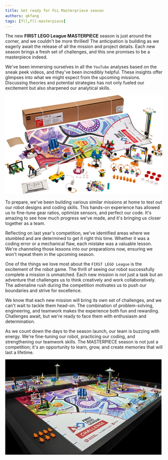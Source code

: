 ```yaml
---
title: Get ready for FLL Masterpriece season
authors: qkfang
tags: [fll,fll-masterpiece]
---
```



The new **FIRST LEGO League MASTERPIECE** season is just around the corner, and we couldn't be more thrilled! The anticipation is building as we eagerly await the release of all the mission and project details. Each new season brings a fresh set of challenges, and this one promises to be a masterpiece indeed.

We've been immersing ourselves in all the `YouTube` analyses based on the sneak peek videos, and they've been incredibly helpful. These insights offer glimpses into what we might expect from the upcoming missions. Discussing theories and potential strategies has not only fueled our excitement but also sharpened our analytical skills.

![alt text](images/fll-masterpiece-kit.jpg)

To prepare, we've been building various similar missions at home to test out our robot designs and coding skills. This hands-on experience has allowed us to fine-tune gear ratios, optimize sensors, and perfect our code. It's amazing to see how much progress we've made, and it's bringing us closer together as a team.

Reflecting on last year's competition, we've identified areas where we stumbled and are determined to get it right this time. Whether it was a coding error or a mechanical flaw, each mistake was a valuable lesson. We're channeling those lessons into our preparations now, ensuring we won't repeat them in the upcoming season.

One of the things we love most about the `FIRST LEGO League` is the excitement of the robot game. The thrill of seeing our robot successfully complete a mission is unmatched. Each new mission is not just a task but an adventure that challenges us to think creatively and work collaboratively. The adrenaline rush during the competition motivates us to push our boundaries and strive for excellence.

We know that each new mission will bring its own set of challenges, and we can't wait to tackle them head-on. The combination of problem-solving, engineering, and teamwork makes the experience both fun and rewarding. Challenges await, but we're ready to face them with enthusiasm and determination.

As we count down the days to the season launch, our team is buzzing with energy. We're fine-tuning our robot, practicing our coding, and strengthening our teamwork skills. The MASTERPIECE season is not just a competition; it's an opportunity to learn, grow, and create memories that will last a lifetime.

![alt text](images/fll-masterpiece-mat.jpg)
